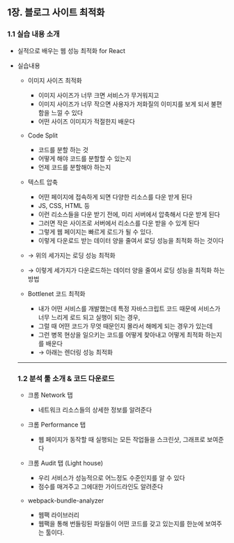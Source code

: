 ## 1장. **블로그 사이트 최적화**

### 1.1 실습 내용 소개

- 실적으로 배우는 웹 성능 최적화 for React

- 실습내용

  - 이미지 사이즈 최적화

    - 이미지 사이즈가 너무 크면 서비스가 무거워지고
    - 이미지 사이즈가 너무 작으면 사용자가 저화질의 이미지를 보게 되서 불편함을 느낄 수 있다
    - 어떤 사이즈 이미지가 적절한지 배운다

  - Code Split

    - 코드를 분할 하는 것
    - 어떻게 해야 코드를 분할할 수 있는지
    - 언제 코드를 분할해야 하는지

  - 텍스트 압축

    - 어떤 페이지에 접속하게 되면 다양한 리소스를 다운 받게 된다
    - JS, CSS, HTML 등
    - 이런 리소스들을 다운 받기 전에, 미리 서버에서 압축해서 다운 받게 된다
    - 그러면 작은 사이즈로 서버에서 리소스를 다운 받을 수 있게 된다
    - 그렇게 웹 페이지는 빠르게 로드가 될 수 있다.
    - 이렇게 다운로드 받는 데이터 양을 줄여서 로딩 성능을 최적화 하는 것이다

  - → 위의 세가지는 로딩 성능 최적화
  - → 이렇게 세가지가 다운로드하는 데이터 양을 줄여서 로딩 성능을 최적화 하는 방법

  - Bottlenet 코드 최적화
    - 내가 어떤 서비스를 개발했는데 특정 자바스크립트 코드 때문에 서비스가 너무 느리게 로드 되고 실행이 되는 경우,
    - 그럴 때 어떤 코드가 무엇 때문인지 몰라서 해메게 되는 경우가 있는데
    - 그런 병목 현상을 일으키는 코드를 어떻게 찾아내고 어떻게 최적화 하는지를 배운다
    - → 아래는 렌더링 성능 최적화

  ***

  ### 1.2 분석 툴 소개 & 코드 다운로드

  - 크롬 Network 탭

    - 네트워크 리소스들의 상세한 정보를 알려준다

  - 크롬 Performance 탭

    - 웹 페이지가 동작할 때 실행되는 모든 작업들을 스크린샷, 그래프로 보여준다

  - 크롬 Audit 탭 (Light house)

    - 우리 서비스가 성능적으로 어느정도 수준인지를 알 수 있다
    - 점수를 매겨주고 그에대한 가이드라인도 알려준다

  - webpack-bundle-analyzer
    - 웹팩 라이브러리
    - 웹팩을 통해 번들링된 파일들이 어떤 코드를 갖고 있는지를 한눈에 보여주는 툴이다.
